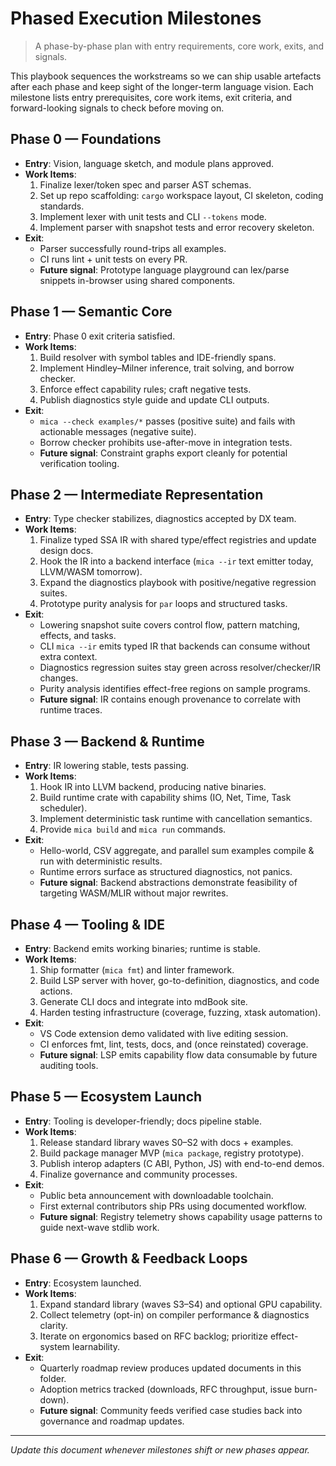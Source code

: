 # Phased Execution Milestones

> A phase-by-phase plan with entry requirements, core work, exits, and signals.

This playbook sequences the workstreams so we can ship usable artefacts after
each phase and keep sight of the longer-term language vision. Each milestone
lists entry prerequisites, core work items, exit criteria, and forward-looking
signals to check before moving on.

## Phase 0 — Foundations

- **Entry**: Vision, language sketch, and module plans approved.
- **Work Items**:
  1. Finalize lexer/token spec and parser AST schemas.
  2. Set up repo scaffolding: `cargo` workspace layout, CI skeleton, coding standards.
  3. Implement lexer with unit tests and CLI `--tokens` mode.
  4. Implement parser with snapshot tests and error recovery skeleton.
- **Exit**:
  - Parser successfully round-trips all examples.
  - CI runs lint + unit tests on every PR.
  - **Future signal**: Prototype language playground can lex/parse snippets in-browser using shared components.

## Phase 1 — Semantic Core

- **Entry**: Phase 0 exit criteria satisfied.
- **Work Items**:
  1. Build resolver with symbol tables and IDE-friendly spans.
  2. Implement Hindley–Milner inference, trait solving, and borrow checker.
  3. Enforce effect capability rules; craft negative tests.
  4. Publish diagnostics style guide and update CLI outputs.
- **Exit**:
  - `mica --check examples/*` passes (positive suite) and fails with actionable messages (negative suite).
  - Borrow checker prohibits use-after-move in integration tests.
  - **Future signal**: Constraint graphs export cleanly for potential verification tooling.

## Phase 2 — Intermediate Representation

- **Entry**: Type checker stabilizes, diagnostics accepted by DX team.
- **Work Items**:
  1. Finalize typed SSA IR with shared type/effect registries and update design docs.
  2. Hook the IR into a backend interface (`mica --ir` text emitter today, LLVM/WASM tomorrow).
  3. Expand the diagnostics playbook with positive/negative regression suites.
  4. Prototype purity analysis for `par` loops and structured tasks.
- **Exit**:
  - Lowering snapshot suite covers control flow, pattern matching, effects, and tasks.
  - CLI `mica --ir` emits typed IR that backends can consume without extra context.
  - Diagnostics regression suites stay green across resolver/checker/IR changes.
  - Purity analysis identifies effect-free regions on sample programs.
  - **Future signal**: IR contains enough provenance to correlate with runtime traces.

## Phase 3 — Backend & Runtime

- **Entry**: IR lowering stable, tests passing.
- **Work Items**:
  1. Hook IR into LLVM backend, producing native binaries.
  2. Build runtime crate with capability shims (IO, Net, Time, Task scheduler).
  3. Implement deterministic task runtime with cancellation semantics.
  4. Provide `mica build` and `mica run` commands.
- **Exit**:
  - Hello-world, CSV aggregate, and parallel sum examples compile & run with deterministic results.
  - Runtime errors surface as structured diagnostics, not panics.
  - **Future signal**: Backend abstractions demonstrate feasibility of targeting WASM/MLIR without major rewrites.

## Phase 4 — Tooling & IDE

- **Entry**: Backend emits working binaries; runtime is stable.
- **Work Items**:
  1. Ship formatter (`mica fmt`) and linter framework.
  2. Build LSP server with hover, go-to-definition, diagnostics, and code actions.
  3. Generate CLI docs and integrate into mdBook site.
  4. Harden testing infrastructure (coverage, fuzzing, xtask automation).
- **Exit**:
  - VS Code extension demo validated with live editing session.
  - CI enforces fmt, lint, tests, docs, and (once reinstated) coverage.
  - **Future signal**: LSP emits capability flow data consumable by future auditing tools.

## Phase 5 — Ecosystem Launch

- **Entry**: Tooling is developer-friendly; docs pipeline stable.
- **Work Items**:
  1. Release standard library waves S0–S2 with docs + examples.
  2. Build package manager MVP (`mica package`, registry prototype).
  3. Publish interop adapters (C ABI, Python, JS) with end-to-end demos.
  4. Finalize governance and community processes.
- **Exit**:
  - Public beta announcement with downloadable toolchain.
  - First external contributors ship PRs using documented workflow.
  - **Future signal**: Registry telemetry shows capability usage patterns to guide next-wave stdlib work.

## Phase 6 — Growth & Feedback Loops

- **Entry**: Ecosystem launched.
- **Work Items**:
  1. Expand standard library (waves S3–S4) and optional GPU capability.
  2. Collect telemetry (opt-in) on compiler performance & diagnostics clarity.
  3. Iterate on ergonomics based on RFC backlog; prioritize effect-system learnability.
- **Exit**:
  - Quarterly roadmap review produces updated documents in this folder.
  - Adoption metrics tracked (downloads, RFC throughput, issue burn-down).
  - **Future signal**: Community feeds verified case studies back into governance and roadmap updates.

---

_Update this document whenever milestones shift or new phases appear._
